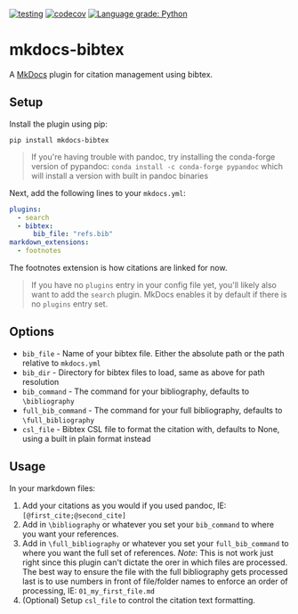 [![testing](https://github.com/shyamd/mkdocs-bibtex/workflows/testing/badge.svg)](https://github.com/shyamd/mkdocs-bibtex/actions?query=workflow%3Atesting)
[![codecov](https://codecov.io/gh/shyamd/mkdocs-bibtex/branch/master/graph/badge.svg)](https://codecov.io/gh/shyamd/mkdocs-bibtex)
[![Language grade: Python](https://img.shields.io/lgtm/grade/python/g/shyamd/mkdocs-bibtex.svg?logo=lgtm&logoWidth=18)](https://lgtm.com/projects/g/shyamd/mkdocs-bibtex/context:python)

# mkdocs-bibtex

A [MkDocs](https://www.mkdocs.org/) plugin for citation management using bibtex.

## Setup

Install the plugin using pip:

```
pip install mkdocs-bibtex
```
> If you're having trouble with pandoc, try installing the conda-forge version of pypandoc: `conda install -c conda-forge pypandoc` which will install a version with built in pandoc binaries


Next, add the following lines to your `mkdocs.yml`:

```yml
plugins:
  - search
  - bibtex:
      bib_file: "refs.bib"
markdown_extensions:
  - footnotes
```

The footnotes extension is how citations are linked for now.

> If you have no `plugins` entry in your config file yet, you'll likely also want to add the `search` plugin. MkDocs enables it by default if there is no `plugins` entry set.

## Options

- `bib_file` - Name of your bibtex file. Either the absolute path or the path relative to `mkdocs.yml`
- `bib_dir` - Directory for bibtex files to load, same as above for path resolution
- `bib_command` - The command for your bibliography, defaults to `\bibliography`
- `full_bib_command` - The command for your full bibliography, defaults to `\full_bibliography`
- `csl_file` - Bibtex CSL file to format the citation with, defaults to None, using a built in plain format instead

## Usage

In your markdown files:

1. Add your citations as you would if you used pandoc, IE: `[@first_cite;@second_cite]`
2. Add in `\bibliography` or whatever you set your `bib_command` to where you want your references.
3. Add in `\full_bibliography` or whatever you set your `full_bib_command` to where you want the full set of references. *Note*: This is not work just right since this plugin can't dictate the orer in which files are processed. The best way to ensure the file with the full bibliography gets processed last is to use numbers in front of file/folder names to enforce an order of processing, IE: `01_my_first_file.md`
4. (Optional) Setup `csl_file` to control the citation text formatting.
